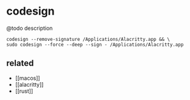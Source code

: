 # codesign

@todo description

```
codesign --remove-signature /Applications/Alacritty.app && \
sudo codesign --force --deep --sign - /Applications/Alacritty.app
```

## related
- [[macos]]
- [[alacritty]]
- [[rust]]
